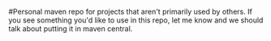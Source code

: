#Personal maven repo for projects that aren't primarily used by others.  If you see something you'd like to use in this repo, let me know and we should talk about putting it in maven central.
